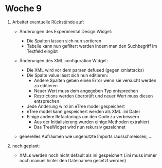 # Woche 9

1. Arbeitet eventuelle Rückstände auf:
    - Änderungen des Experimental Design Widget:
        - Die Spalten lassen sich nun sortieren
        - Tabelle kann nun gefiltert werden indem man den Suchbegriff im Textfeld
            eingibt

    - Änderungen des XML configuration Widget:
        - Die XML wird vor dem parsen defused (gegen xmlattacks)
        - Die Spalte value lässt sich nun editieren:
            - Andere Spalten geben einen Error wenn sie versucht werden zu editieren
            - Neuer Wert muss dem angegeben Typ entsprechen
            - Restrictions werden überprüft und neuer Wert muss diesen entsprechen
        - Jede Änderung wird im eTree model gespeichert
        - eTree model kann gespeichert werden als XML .ini Datei
        - Einige andere Refactorings um den Code zu verbessern
            - Aus der Initialisierung wurden einige Methoden extrahiert
            - Das TreeWidget wird nun rekursiv gezeichnet
            
    - generelles Aufräumen wie ungenutzte Imports rausschmeissen, ...
    
 2. noch geplant:
    - XMLs werden noch nicht default als ini gespeichert (.ini muss immer noch manuel hinter den Dateinamen gesetzt werden)
